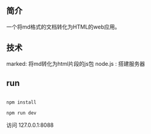 ##  简介

一个将md格式的文档转化为HTML的web应用。

## 技术

marked: 将md转化为html片段的js包
node.js :  搭建服务器

## run

```

npm install

npm run dev

```

访问 127.0.0.1:8088